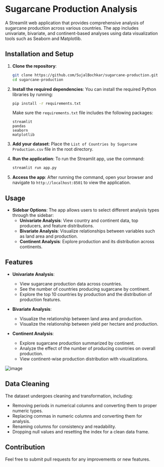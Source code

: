 
# Sugarcane Production Analysis

A Streamlit web application that provides comprehensive analysis of sugarcane production across various countries. The app includes univariate, bivariate, and continent-based analyses using data visualization tools such as Seaborn and Matplotlib.

## Installation and Setup

1. **Clone the repository**:
   ```bash
   git clone https://github.com/SujalBochkar/sugarcane-production.git
   cd sugarcane-production
   ```

2. **Install the required dependencies**:
   You can install the required Python libraries by running:
   ```bash
   pip install -r requirements.txt
   ```
   Make sure the `requirements.txt` file includes the following packages:
   ```
   streamlit
   pandas
   seaborn
   matplotlib
   ```

3. **Add your dataset**:
   Place the `List of Countries by Sugarcane Production.csv` file in the root directory.

4. **Run the application**:
   To run the Streamlit app, use the command:
   ```bash
   streamlit run app.py
   ```

5. **Access the app**:
   After running the command, open your browser and navigate to `http://localhost:8501` to view the application.

## Usage

- **Sidebar Options**: 
  The app allows users to select different analysis types through the sidebar:
  - **Univariate Analysis**: View country and continent data, top producers, and feature distributions.
  - **Bivariate Analysis**: Visualize relationships between variables such as land area and production.
  - **Continent Analysis**: Explore production and its distribution across continents.

## Features

- **Univariate Analysis**: 
  - View sugarcane production data across countries.
  - See the number of countries producing sugarcane by continent.
  - Explore the top 10 countries by production and the distribution of production features.
  
- **Bivariate Analysis**: 
  - Visualize the relationship between land area and production.
  - Visualize the relationship between yield per hectare and production.

- **Continent Analysis**: 
  - Explore sugarcane production summarized by continent.
  - Analyze the effect of the number of producing countries on overall production.
  - View continent-wise production distribution with visualizations.
  
![image](https://github.com/user-attachments/assets/460f3a63-62c7-4d41-8e34-425caa702214)
<!--![image](https://github.com/user-attachments/assets/754e839d-d7cb-48c4-8704-f34fc8536184)-->
<!--[//]: # (![image](https://github.com/user-attachments/assets/add44b7d-9d9b-47f1-9b20-dc1523ce18b7))-->
<!--(Hello)-->
## Data Cleaning

The dataset undergoes cleaning and transformation, including:
- Removing periods in numerical columns and converting them to proper numeric types.
- Replacing commas in numeric columns and converting them for analysis.
- Renaming columns for consistency and readability.
- Dropping null values and resetting the index for a clean data frame.

## Contribution

Feel free to submit pull requests for any improvements or new features.
